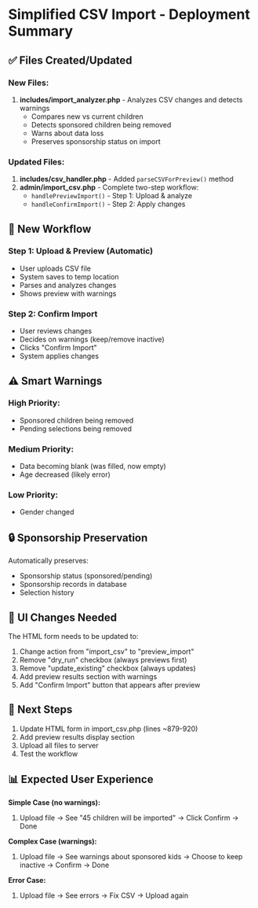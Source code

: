 # Simplified CSV Import - Deployment Summary

## ✅ Files Created/Updated

### New Files:
1. **includes/import_analyzer.php** - Analyzes CSV changes and detects warnings
   - Compares new vs current children
   - Detects sponsored children being removed
   - Warns about data loss
   - Preserves sponsorship status on import

### Updated Files:
1. **includes/csv_handler.php** - Added `parseCSVForPreview()` method
2. **admin/import_csv.php** - Complete two-step workflow:
   - `handlePreviewImport()` - Step 1: Upload & analyze
   - `handleConfirmImport()` - Step 2: Apply changes

## 🔄 New Workflow

### Step 1: Upload & Preview (Automatic)
- User uploads CSV file
- System saves to temp location
- Parses and analyzes changes
- Shows preview with warnings

### Step 2: Confirm Import
- User reviews changes
- Decides on warnings (keep/remove inactive)
- Clicks "Confirm Import"
- System applies changes

## ⚠️ Smart Warnings

### High Priority:
- Sponsored children being removed
- Pending selections being removed

### Medium Priority:
- Data becoming blank (was filled, now empty)
- Age decreased (likely error)

### Low Priority:
- Gender changed

## 🔒 Sponsorship Preservation

Automatically preserves:
- Sponsorship status (sponsored/pending)
- Sponsorship records in database
- Selection history

## 📝 UI Changes Needed

The HTML form needs to be updated to:
1. Change action from "import_csv" to "preview_import"
2. Remove "dry_run" checkbox (always previews first)
3. Remove "update_existing" checkbox (always updates)
4. Add preview results section with warnings
5. Add "Confirm Import" button that appears after preview

## 🚀 Next Steps

1. Update HTML form in import_csv.php (lines ~879-920)
2. Add preview results display section
3. Upload all files to server
4. Test the workflow

## 📊 Expected User Experience

**Simple Case (no warnings):**
1. Upload file → See "45 children will be imported" → Click Confirm → Done

**Complex Case (warnings):**
1. Upload file → See warnings about sponsored kids → Choose to keep inactive → Confirm → Done

**Error Case:**
1. Upload file → See errors → Fix CSV → Upload again
